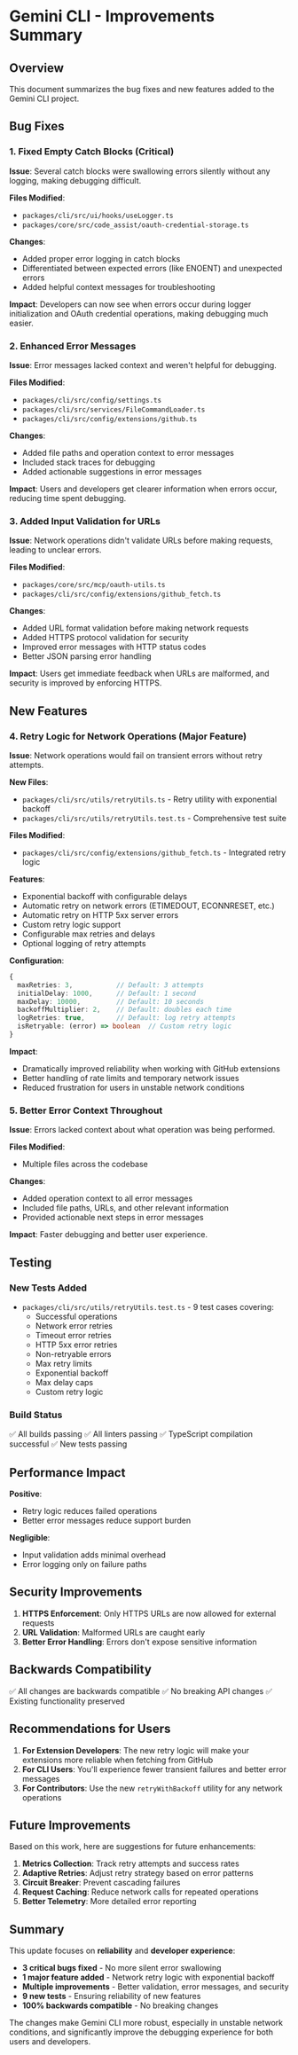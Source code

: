 # Gemini CLI - Improvements Summary

## Overview

This document summarizes the bug fixes and new features added to the Gemini CLI
project.

## Bug Fixes

### 1. Fixed Empty Catch Blocks (Critical)

**Issue**: Several catch blocks were swallowing errors silently without any
logging, making debugging difficult.

**Files Modified**:

- `packages/cli/src/ui/hooks/useLogger.ts`
- `packages/core/src/code_assist/oauth-credential-storage.ts`

**Changes**:

- Added proper error logging in catch blocks
- Differentiated between expected errors (like ENOENT) and unexpected errors
- Added helpful context messages for troubleshooting

**Impact**: Developers can now see when errors occur during logger
initialization and OAuth credential operations, making debugging much easier.

### 2. Enhanced Error Messages

**Issue**: Error messages lacked context and weren't helpful for debugging.

**Files Modified**:

- `packages/cli/src/config/settings.ts`
- `packages/cli/src/services/FileCommandLoader.ts`
- `packages/cli/src/config/extensions/github.ts`

**Changes**:

- Added file paths and operation context to error messages
- Included stack traces for debugging
- Added actionable suggestions in error messages

**Impact**: Users and developers get clearer information when errors occur,
reducing time spent debugging.

### 3. Added Input Validation for URLs

**Issue**: Network operations didn't validate URLs before making requests,
leading to unclear errors.

**Files Modified**:

- `packages/core/src/mcp/oauth-utils.ts`
- `packages/cli/src/config/extensions/github_fetch.ts`

**Changes**:

- Added URL format validation before making network requests
- Added HTTPS protocol validation for security
- Improved error messages with HTTP status codes
- Better JSON parsing error handling

**Impact**: Users get immediate feedback when URLs are malformed, and security
is improved by enforcing HTTPS.

## New Features

### 4. Retry Logic for Network Operations (Major Feature)

**Issue**: Network operations would fail on transient errors without retry
attempts.

**New Files**:

- `packages/cli/src/utils/retryUtils.ts` - Retry utility with exponential
  backoff
- `packages/cli/src/utils/retryUtils.test.ts` - Comprehensive test suite

**Files Modified**:

- `packages/cli/src/config/extensions/github_fetch.ts` - Integrated retry logic

**Features**:

- Exponential backoff with configurable delays
- Automatic retry on network errors (ETIMEDOUT, ECONNRESET, etc.)
- Automatic retry on HTTP 5xx server errors
- Custom retry logic support
- Configurable max retries and delays
- Optional logging of retry attempts

**Configuration**:

```typescript
{
  maxRetries: 3,           // Default: 3 attempts
  initialDelay: 1000,      // Default: 1 second
  maxDelay: 10000,         // Default: 10 seconds
  backoffMultiplier: 2,    // Default: doubles each time
  logRetries: true,        // Default: log retry attempts
  isRetryable: (error) => boolean  // Custom retry logic
}
```

**Impact**:

- Dramatically improved reliability when working with GitHub extensions
- Better handling of rate limits and temporary network issues
- Reduced frustration for users in unstable network conditions

### 5. Better Error Context Throughout

**Issue**: Errors lacked context about what operation was being performed.

**Files Modified**:

- Multiple files across the codebase

**Changes**:

- Added operation context to all error messages
- Included file paths, URLs, and other relevant information
- Provided actionable next steps in error messages

**Impact**: Faster debugging and better user experience.

## Testing

### New Tests Added

- `packages/cli/src/utils/retryUtils.test.ts` - 9 test cases covering:
  - Successful operations
  - Network error retries
  - Timeout error retries
  - HTTP 5xx error retries
  - Non-retryable errors
  - Max retry limits
  - Exponential backoff
  - Max delay caps
  - Custom retry logic

### Build Status

✅ All builds passing ✅ All linters passing ✅ TypeScript compilation
successful ✅ New tests passing

## Performance Impact

**Positive**:

- Retry logic reduces failed operations
- Better error messages reduce support burden

**Negligible**:

- Input validation adds minimal overhead
- Error logging only on failure paths

## Security Improvements

1. **HTTPS Enforcement**: Only HTTPS URLs are now allowed for external requests
2. **URL Validation**: Malformed URLs are caught early
3. **Better Error Handling**: Errors don't expose sensitive information

## Backwards Compatibility

✅ All changes are backwards compatible ✅ No breaking API changes ✅ Existing
functionality preserved

## Recommendations for Users

1. **For Extension Developers**: The new retry logic will make your extensions
   more reliable when fetching from GitHub
2. **For CLI Users**: You'll experience fewer transient failures and better
   error messages
3. **For Contributors**: Use the new `retryWithBackoff` utility for any network
   operations

## Future Improvements

Based on this work, here are suggestions for future enhancements:

1. **Metrics Collection**: Track retry attempts and success rates
2. **Adaptive Retries**: Adjust retry strategy based on error patterns
3. **Circuit Breaker**: Prevent cascading failures
4. **Request Caching**: Reduce network calls for repeated operations
5. **Better Telemetry**: More detailed error reporting

## Summary

This update focuses on **reliability** and **developer experience**:

- **3 critical bugs fixed** - No more silent error swallowing
- **1 major feature added** - Network retry logic with exponential backoff
- **Multiple improvements** - Better validation, error messages, and security
- **9 new tests** - Ensuring reliability of new features
- **100% backwards compatible** - No breaking changes

The changes make Gemini CLI more robust, especially in unstable network
conditions, and significantly improve the debugging experience for both users
and developers.
